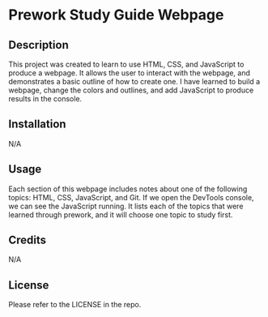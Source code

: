 # Prework Study Guide Webpage

## Description

This project was created to learn to use HTML, CSS, and JavaScript to produce a webpage. It allows the user to interact with the webpage, and demonstrates a basic outline of how to create one. I have learned to build a webpage, change the colors and outlines, and add JavaScript to produce results in the console.

## Installation

N/A

## Usage

Each section of this webpage includes notes about one of the following topics: HTML, CSS, JavaScript, and Git. If we open the DevTools console, we can see the JavaScript running. It lists each of the topics that were learned through prework, and it will choose one topic to study first.

## Credits

N/A

## License

Please refer to the LICENSE in the repo.

